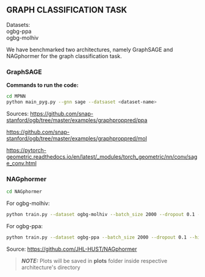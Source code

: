 ## GRAPH CLASSIFICATION TASK

Datasets: \
ogbg-ppa \
ogbg-molhiv 

We have benchmarked two architectures, namely GraphSAGE and NAGphormer for the graph classification task.

### GraphSAGE
**Commands to run the code:**

``` bash
cd MPNN 
python main_pyg.py --gnn sage --datsaset <dataset-name> 

```

Sources: 
https://github.com/snap-stanford/ogb/tree/master/examples/graphproppred/ppa

https://github.com/snap-stanford/ogb/tree/master/examples/graphproppred/mol

https://pytorch-geometric.readthedocs.io/en/latest/_modules/torch_geometric/nn/conv/sage_conv.html

### NAGphormer
``` bash
cd NAGphormer 
```
For ogbg-molhiv:
``` bash
python train.py --dataset ogbg-molhiv --batch_size 2000 --dropout 0.1 --hidden_dim 64 --hops 3  --n_heads 4 --n_layers 1 --pe_dim 3 --peak_lr 0.01  --weight_decay=1e-05 --graph_batch_size 200 --num_classes 2
```
For ogbg-ppa:

``` bash
python train.py --dataset ogbg-ppa --batch_size 2000 --dropout 0.1 --hidden_dim 64 --hops 3  --n_heads 1 --n_layers 1 --pe_dim 10 --peak_lr 0.01  --weight_decay=1e-05 --graph_batch_size 1000 --num_classes 37

```
Source: https://github.com/JHL-HUST/NAGphormer

> **_NOTE:_**  Plots will be saved in **plots** folder inside respective architecture's directory